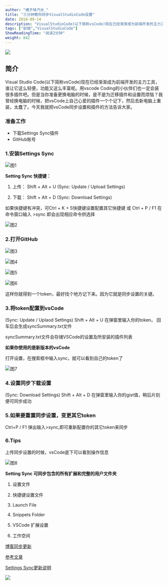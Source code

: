 ```yaml
---
author: "橘子味汽水_"
title: "三分钟教你同步VisualStudioCode设置"
date: 2018-09-14
description: "VisualStudioCode(以下简称vsCode)现在已经渐渐成为前端开发的主力工具，谁让它这么轻便，功能又这么丰富呢。用vscodeCoding的小伙伴们也一定会装很多插件吧。但是当你准备更换电脑的时候，是不是为迁移插件和设置而烦恼？我曾经换电脑的时候，把vsCo…"
tags: ["前端","VisualStudioCode"]
ShowReadingTime: "阅读2分钟"
weight: 842
---
```

![](https://p1-jj.byteimg.com/tos-cn-i-t2oaga2asx/gold-user-assets/2018/9/14/165d6e0871f1e1d4~tplv-t2oaga2asx-jj-mark:3024:0:0:0:q75.png)

简介
--

Visual Studio Code(以下简称vsCode)现在已经渐渐成为前端开发的主力工具，谁让它这么轻便，功能又这么丰富呢。用vscode Coding的小伙伴们也一定会装很多插件吧。但是当你准备更换电脑的时候，是不是为迁移插件和设置而烦恼？我曾经换电脑的时候，把vsCode上自己心爱的插件一个个记下，然后去新电脑上重装，太蠢了。今天我就把vsCode同步设置和插件的方法告诉大家。

### 准备工作

*   下载Settings Sync插件
*   GitHub账号

### 1.安装Settings Sync

![图1](https://p1-jj.byteimg.com/tos-cn-i-t2oaga2asx/gold-user-assets/2018/9/14/165d6e7598d54437~tplv-t2oaga2asx-jj-mark:3024:0:0:0:q75.png)

**Setting Sync 快捷键：**

1.  上传： Shift + Alt + U (Sync: Update / Upload Settings)
    
2.  下载： Shift + Alt + D (Sync: Download Settings)
    

如果快捷键有冲突，可Ctrl + K + S快捷键设置配置其它快捷键 或 Ctrl + P / F1 在命令窗口输入 >sync 即会出现相应命令供选择

![图2](https://p1-jj.byteimg.com/tos-cn-i-t2oaga2asx/gold-user-assets/2018/9/14/165d6e8d352cfe6e~tplv-t2oaga2asx-jj-mark:3024:0:0:0:q75.png)

### 2.打开GitHub

![图3](https://p1-jj.byteimg.com/tos-cn-i-t2oaga2asx/gold-user-assets/2018/9/14/165d6eb17840a944~tplv-t2oaga2asx-jj-mark:3024:0:0:0:q75.png)

![图4](https://p1-jj.byteimg.com/tos-cn-i-t2oaga2asx/gold-user-assets/2018/9/14/165d6ec28b407806~tplv-t2oaga2asx-jj-mark:3024:0:0:0:q75.png)

![图5](https://p1-jj.byteimg.com/tos-cn-i-t2oaga2asx/gold-user-assets/2018/9/14/165d6ee9fd5c1f73~tplv-t2oaga2asx-jj-mark:3024:0:0:0:q75.png)

![图6](https://p1-jj.byteimg.com/tos-cn-i-t2oaga2asx/gold-user-assets/2018/9/14/165d6f0da32d5d96~tplv-t2oaga2asx-jj-mark:3024:0:0:0:q75.png)

这样你就得到一个token，最好找个地方记下来。因为它就是同步设置的关键。

### 3.将token配置到vsCode

(Sync: Update / Uplaod Settings) Shift + Alt + U 在弹窗里输入你的token， 回车后会生成syncSummary.txt文件

syncSummary.txt文件会存储VSCode的设置及所安装的插件列表

**如果你使用的是新版本的vsCode**

打开设置，在搜索框中输入sync，就可以看到自己的token了

![图7](https://p1-jj.byteimg.com/tos-cn-i-t2oaga2asx/gold-user-assets/2018/9/14/165d6f83182f24a2~tplv-t2oaga2asx-jj-mark:3024:0:0:0:q75.png)

### 4.设置同步下载设置

(Sync: Download Settings) Shift + Alt + D 在弹窗里输入你的gist值，稍后片刻便可同步成功

### 5.如果要重置同步设置，变更其它token

Ctrl+P / F1 弹出输入>sync,即可重新配置你的其它token来同步

### 6.Tips

上传同步设置的时候，vsCode底下可以看到操作信息

![图8](https://p1-jj.byteimg.com/tos-cn-i-t2oaga2asx/gold-user-assets/2018/9/14/165d6fc193000c64~tplv-t2oaga2asx-jj-mark:3024:0:0:0:q75.png)

**Setting Sync 可同步包含的所有扩展和完整的用户文件夹**

1.  设置文件
    
2.  快捷键设置文件
    
3.  Launch File
    
4.  Snippets Folder
    
5.  VSCode 扩展设置
    
6.  工作空间
    

[博客同步更新](https://link.juejin.cn?target=http%3A%2F%2Ftimbok.top%2F2018%2F11%2F28%2Fvscode%2F%23more "http://timbok.top/2018/11/28/vscode/#more")

[参考文章](https://link.juejin.cn?target=https%3A%2F%2Fwww.cnblogs.com%2Fkenz520%2Fp%2F7416836.html "https://www.cnblogs.com/kenz520/p/7416836.html")

[Settings Sync更新说明](https://link.juejin.cn?target=http%3A%2F%2Fshanalikhan.github.io%2F2016%2F05%2F14%2FVisual-studio-code-sync-settings-release-notes.html "http://shanalikhan.github.io/2016/05/14/Visual-studio-code-sync-settings-release-notes.html")

![](https://p1-jj.byteimg.com/tos-cn-i-t2oaga2asx/gold-user-assets/2020/7/17/1735a8190b5949ab~tplv-t2oaga2asx-jj-mark:3024:0:0:0:q75.png)